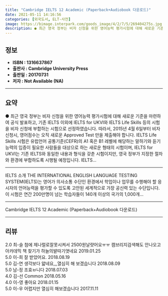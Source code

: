 ```yaml
---
title: "Cambridge IELTS 12 Academic (Paperback+Audiobook 다운로드)"
date: 2021-05-11 14:16:56
categories: [외국도서, ELT-사전]
image: https://bimage.interpark.com/goods_image/4/2/7/5/269404275s.jpg
description: ● 최근 영국 정부는 비자 신청을 위한 영어능력 평가시험에 대해 새로운 기준을 마련하여 공식 발표하고, 기존 IELTS 이외에 IELTS for UKVI와 IELTS Life Skills 등의 시험을 비자 신청에 부합하는 시험으로 선정하였습니다. 따라서, 2015년 4월 6일부터 비자
---
```


## **정보**

- **ISBN : 1316637867**
- **출판사 : Cambridge University Press**
- **출판일 : 20170731**
- **저자 : Not Available (NA)**

------



## **요약**

●  최근 영국 정부는 비자 신청을 위한 영어능력 평가시험에 대해 새로운 기준을 마련하여 공식 발표하고, 기존 IELTS 이외에 IELTS for UKVI와 IELTS Life Skills 등의 시험을 비자 신청에 부합하는 시험으로 선정하였습니다. 따라서, 2015년 4월 6일부터 비자 신청시, 영어점수는 오직 새로운 Approved Test 만을 제출해야 합니다. IELTS Life Skills 시험은 유럽언어 공통기준(CEFR)의 A1 혹은 B1 레벨에 해당하는 말하기와 듣기 능력의 입증이 필요한 사람들을 대상으로 하는 새로운 형태의 시험이며, IELTS for UKVI는 기존 IELTS와 동일한 내용과 형식을 갖춘 시험이지만, 영국 정부가 지정한 절차와 환경에 부합하도록 시행될 예정입니다. IELTS...

------

IELTS 소개
THE INTERNATIONAL ENGLISH LANGUAGE TESTING SYSTEM(IELTS)는 영어가 의사소통 수단인 환경에서 학업이나 업무를 수행해야 할 응시자의 언어능력을 평가할 수 있도록 고안된 세계적으로 가장 공신력 있는 수단입니다. 이 시험은 연간 200만명이 넘는 학습자들이 140개 이상의 국가의 1,000개... 

------


Cambridge IELTS 12 Academic (Paperback+Audiobook 다운로드) 

------


## **리뷰** 

2.0 최-슬 첨에 제나럴로잘못시켜서 2500원날럇어요ㅠㅠ 캠브리지검색해도 안나오고 아카데믹 책 찾기가 하늘의뱔따기엿네요 2019.01.25 <br/>5.0 이-희 잘 받았어요. 2018.08.19 <br/>5.0 김-연 생각보다 얇네요,,,열심히 해 보겠습니다 2018.08.09 <br/>5.0 남-정 조효ㅂ니다 2018.07.03 <br/>4.0 김-선 Common 2018.05.16 <br/>4.0 이-영 좋아요  2018.01.15 <br/>5.0 이-우 어렵지만 열심히 해보겠습니다 2017.11.11 <br/>